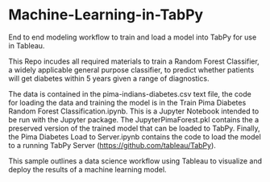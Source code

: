 # Machine-Learning-in-TabPy
End to end modeling workflow to train and load a model into TabPy for use in Tableau.

This Repo incudes all required materials to train a Random Forest Classifier, a widely applicable general purpose classifier, to predict whether patients will get diabetes within 5 years given a range of diagnostics.

The data is contained in the pima-indians-diabetes.csv text file, the code for loading the data and training the model is in the Train Pima Diabetes Random Forest Classification.ipynb. This is a Jupyter Notebook intended to be run with the Jupyter package. The JupyterPimaForest.pkl contains the a preserved version of the trained model that can be loaded to TabPy. Finally, the Pima Diabetes Load to Server.ipynb contains the code to load the model to a running TabPy Server (https://github.com/tableau/TabPy).

This sample outlines a data science workflow using Tableau to visualize and deploy the results of a machine learning model.
